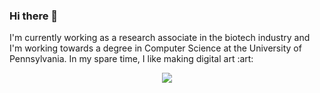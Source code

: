 ### Hi there 👋

<p>
I'm currently working as a research associate in the biotech industry and I'm working towards a degree in Computer Science at the University of Pennsylvania. In my spare time, I like making digital art :art:
</p>

<p align="center">
  <a href="https://skillicons.dev">
    <img src="https://skillicons.dev/icons?i=git,py,java,js,html,css,react,nodejs,mongodb" />
  </a>
</p>

<!--
**lbcai/lbcai** is a ✨ _special_ ✨ repository because its `README.md` (this file) appears on your GitHub profile.

Here are some ideas to get you started:

- 🔭 I’m currently working on ...
- 🌱 I’m currently learning ...
- 👯 I’m looking to collaborate on ...
- 🤔 I’m looking for help with ...
- 💬 Ask me about ...
- 📫 How to reach me: ...
- 😄 Pronouns: ...
- ⚡ Fun fact: ...
-->
